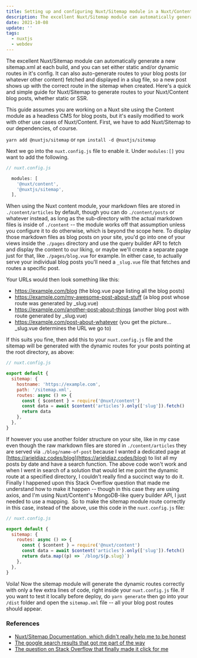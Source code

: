 ```yaml
---
title: Setting up and configuring Nuxt/Sitemap module in a Nuxt/Content blog
description: The excellent Nuxt/Sitemap module can automatically generate a new sitemap.xml at each build, and you can set either static and/or dynamic routes in it's config. It can also auto-generate routes to your blog posts (or whatever other content) fetched and displayed in a slug file, so a new post shows up with the correct route in the sitemap when created. Here's a quick and simple guide for Nuxt/Sitemap to generate routes to your Nuxt/Content blog posts, whether static or SSR.
date: 2021-10-08
update: ''
tags:
  - nuxtjs
  - webdev
---
```


The excellent Nuxt/Sitemap module can automatically generate a new sitemap.xml at each build, and you can set either static and/or dynamic routes in it's config. It can also auto-generate routes to your blog posts (or whatever other content) fetched and displayed in a slug file, so a new post shows up with the correct route in the sitemap when created. Here's a quick and simple guide for Nuxt/Sitemap to generate routes to your Nuxt/Content blog posts, whether static or SSR.

This guide assumes you are working on a Nuxt site using the Content module as a headless CMS for blog posts, but it's easily modified to work with other use cases of Nuxt/Content. First, we have to add Nuxt/Sitemap to our dependencies, of course.

`yarn add @nuxtjs/sitemap` or `npm install -d @nuxtjs/sitemap`

Next we go into the `nuxt.config.js` file to enable it. Under `modules:[]` you want to add the following.

```js
// nuxt.config.js

  modules: [
    '@nuxt/content',
    '@nuxtjs/sitemap',
  ],
```

When using the Nuxt content module, your markdown files are stored in `./content/articles` by default, though you can do `./content/posts` or whatever instead, as long as the sub-directory with the actual markdown files is inside of `./content` -- the module works off that assumption unless you configure it to do otherwise, which is beyond the scope here. To display those markdown files as blog posts on your site, you'd go into one of your views inside the `./pages` directory and use the query builder API to fetch and display the content to our liking, or maybe we'll create a separate page just for that, like `./pages/blog.vue` for example. In either case, to actually serve your individual blog posts you'll need a `_slug.vue` file that fetches and routes a specific post.

Your URLs would then look something like this:

- https://example.com/blog (the blog.vue page listing all the blog posts)
- https://example.com/my-awesome-post-about-stuff (a blog post whose route was generated by \_slug.vue)
- https://example.com/another-post-about-things (another blog post with route generated by \_slug.vue)
- https://example.com/post-about-whatever (you get the picture... \_slug.vue determines the URL we go to)

If this suits you fine, then add this to your `nuxt.config.js` file and the sitemap will be generated with the dynamic routes for your posts pointing at the root directory, as above:

```js
// nuxt.config.js

export default {
  sitemap: {
    hostname: 'https://example.com',
    path: '/sitemap.xml',
    routes: async () => {
      const { $content } = require('@nuxt/content')
      const data = await $content('articles').only(['slug']).fetch()
      return data
    },
  },
}
```

If however you use another folder structure on your site, like in my case even though the raw markdown files are stored in `./content/articles` they are served via `./blog/name-of-post` because I wanted a dedicated page at [https://arieldiaz.codes/blog](https://arieldiaz.codes/blog) to list all my posts by date and have a search function. The above code won't work and when I went in search of a solution that would let me point the dynamic route at a specified directory, I couldn't really find a succinct way to do it. Finally I happened upon this Stack Overflow question that made me understand how to make it happen -- though in this case they are using axios, and I'm using Nuxt/Content's MongoDB-like query builder API, I just needed to use a mapping.  So to make the sitemap module route correctly in this case, instead of the above, use this code in the `nuxt.config.js` file:

```js
// nuxt.config.js

export default {
  sitemap: {
    routes: async () => {
      const { $content } = require('@nuxt/content')
      const data = await $content('articles').only(['slug']).fetch()
      return data.map((p) => `/blog/${p.slug}`)
    },
  },
}
```

Voila! Now the sitemap module will generate the dynamic routes correctly with only a few extra lines of code, right inside your `nuxt.config.js` file. If you want to test it locally before deploy, do `yarn generate` then go into your `/dist` folder and open the `sitemap.xml` file -- all your blog post routes should appear.

### References

- [Nuxt/Sitemap Documentation, which didn't really help me to be honest](https://content.nuxtjs.org/integrations/#nuxtjssitemap)
- [The google search results that got me part of the way](https://www.google.com/search?q=nuxt+sitemap+nuxt+content&oq=nuxt+sitemap+nuxt+content)
- [The question on Stack Overflow that finally made it click for me](https://stackoverflow.com/questions/68114979/dynamically-generate-sitemap-using-nuxtjs-sitemap)

